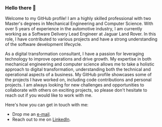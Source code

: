 ### Hello there 👋
Welcome to my GitHub profile! I am a highly skilled professional with two Master's degrees in Mechanical Engineering and Computer Science. With over 5 years of experience in the automotive industry, I am currently working as a Software Delivery Lead Engineer at Jaguar Land Rover. In this role, I have contributed to various projects and have a strong understanding of the software development lifecycle.

As a digital transformation consultant, I have a passion for leveraging technology to improve operations and drive growth. My expertise in both mechanical engineering and computer science allows me to take a holistic approach to digital transformation, understanding both the technical and operational aspects of a business. My GitHub profile showcases some of the projects I have worked on, including code contributions and personal projects. I am always looking for new challenges and opportunities to collaborate with others on exciting projects, so please don't hesitate to reach out if you would like to work with me.

Here's how you can get in touch with me: 
- Drop me an [e-mail](mailto:keanefern@gmail.com).
- Reach out to me on [LinkedIn](https://www.linkedin.com/in/kfe/).
